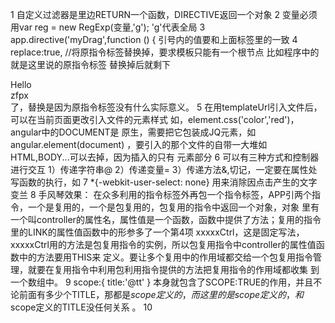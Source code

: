 1   自定义过滤器是里边RETURN一个函数，DIRECTIVE返回一个对象
2   变量必须用var reg = new RegExp(变量,'g');   'g'代表全局
3   app.directive('myDrag',function () {   引号内的值要和上面标签里的一致 
4   replace:true, //将原指令标签替换掉，要求模板只能有一个根节点  比如程序中的<my-drag></my-drag>就是这里说的原指令标签
替换掉后就剩下 
                       <div>
                        <div>Hello</div>
                        <div>zfpx</div>
                      </div>
                      了，替换是因为原指令标签没有什么实际意义。
5 在用templateUrl引入文件后， 可以在当前页面更改引入文件的元素样式 如，element.css('color','red')，angular中的DOCUMENT是
原生，需要把它包装成JQ元素，如angular.element(document)  ，要引入的那个文件的自带一大堆如HTML,BODY...可以去掉，因为插入的只有
元素部分
6 可以有三种方式和控制器进行交互 
1）传递字符串@
2）传递变量=
3）传递方法&,切记，一定要在属性处写函数的执行，如<voo dw='BB' je="CC()"></voo>
7  *{-webkit-user-select: none} 用来消除因点击产生的文字变兰
8 手风琴效果：
在众多利用的指令标签外再包一个指令标签，APP引两个指令，一个是复用的，一个是包复用的，包复用的指令中返回一个对象，对象
里有一个叫controller的属性名，属性值是一个函数，函数中提供了方法；复用的指令里的LINK的属性值函数中的形参多了一个第4项
xxxxxCtrl，这是固定写法，xxxxxCtrl用的方法是包复用指令的实例，所以包复用指令中controller的属性值函数中的方法要用THIS来
定义。要让多个复用中的作用域都交给一个包复用指令管理，就要在复用指令中利用包利用指令提供的方法把复用指令的作用域都收集
到一个数组中。
9     scope:{
                    title:'@tt'
                }   本身就包含了SCOPE:TRUE的作用，并且不论前面有多少个TITLE，那都是$scope定义的，而这里的是scope定义的，
                和$scope定义的TITLE没任何关系 。
10  
